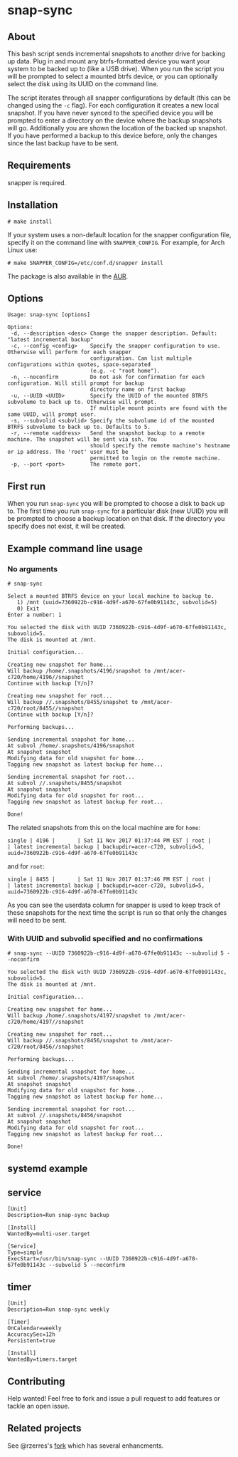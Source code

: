 # snap-sync

## About

This bash script sends incremental snapshots to another drive for backing up
data. Plug in and mount any btrfs-formatted device you want your system to be
backed up to (like a USB drive).  When you run the script you will be prompted
to select a mounted btrfs device, or you can optionally select the disk using
its UUID on the command line.

The script iterates through all snapper configurations by default (this can be
changed using the `-c` flag). For each configuration it creates a new local
snapshot. If you have never synced to the specified device you will be prompted
to enter a directory on the device where the backup snapshots will go.
Additionally you are shown the location of the backed up snapshot. If you have
performed a backup to this device before, only the changes since the last backup
have to be sent.

## Requirements

snapper is required.

## Installation

    # make install

If your system uses a non-default location for the snapper
configuration file, specify it on the command line with
`SNAPPER_CONFIG`. For example, for Arch Linux use:

    # make SNAPPER_CONFIG=/etc/conf.d/snapper install

The package is also available in the
[AUR](https://aur.archlinux.org/packages/snap-sync/).

## Options

    Usage: snap-sync [options]

    Options:
     -d, --description <desc> Change the snapper description. Default: "latest incremental backup"
     -c, --config <config>    Specify the snapper configuration to use. Otherwise will perform for each snapper
                              configuration. Can list multiple configurations within quotes, space-separated
                              (e.g. -c "root home").
     -n, --noconfirm          Do not ask for confirmation for each configuration. Will still prompt for backup
                              directory name on first backup
     -u, --UUID <UUID>        Specify the UUID of the mounted BTRFS subvolume to back up to. Otherwise will prompt.
                              If multiple mount points are found with the same UUID, will prompt user.
     -s, --subvolid <subvlid> Specify the subvolume id of the mounted BTRFS subvolume to back up to. Defaults to 5.
     -r, --remote <address>   Send the snapshot backup to a remote machine. The snapshot will be sent via ssh. You 
                              should specify the remote machine's hostname or ip address. The 'root' user must be 
                              permitted to login on the remote machine.
     -p, --port <port>        The remote port.

## First run

When you run `snap-sync` you will be prompted to choose a disk to back up to.
The first time you run `snap-sync` for a particular disk (new UUID) you will be
prompted to choose a backup location on that disk. If the directory you specify
does not exist, it will be created.

## Example command line usage

### No arguments

    # snap-sync

    Select a mounted BTRFS device on your local machine to backup to.
       1) /mnt (uuid=7360922b-c916-4d9f-a670-67fe0b91143c, subvolid=5)
       0) Exit
    Enter a number: 1

    You selected the disk with UUID 7360922b-c916-4d9f-a670-67fe0b91143c, subovolid=5.
    The disk is mounted at /mnt.

    Initial configuration...

    Creating new snapshot for home...
    Will backup /home/.snapshots/4196/snapshot to /mnt/acer-c720/home/4196//snapshot
    Continue with backup [Y/n]?

    Creating new snapshot for root...
    Will backup //.snapshots/8455/snapshot to /mnt/acer-c720/root/8455//snapshot
    Continue with backup [Y/n]?

    Performing backups...

    Sending incremental snapshot for home...
    At subvol /home/.snapshots/4196/snapshot
    At snapshot snapshot
    Modifying data for old snapshot for home...
    Tagging new snapshot as latest backup for home...

    Sending incremental snapshot for root...
    At subvol //.snapshots/8455/snapshot
    At snapshot snapshot
    Modifying data for old snapshot for root...
    Tagging new snapshot as latest backup for root...

    Done!

The related snapshots from this on the local machine are for `home`:

    single | 4196 |       | Sat 11 Nov 2017 01:37:44 PM EST | root |          | latest incremental backup | backupdir=acer-c720, subvolid=5, uuid=7360922b-c916-4d9f-a670-67fe0b91143c

and for `root`:

    single | 8455 |       | Sat 11 Nov 2017 01:37:46 PM EST | root |          | latest incremental backup | backupdir=acer-c720, subvolid=5, uuid=7360922b-c916-4d9f-a670-67fe0b91143c

As you can see the userdata column for snapper is used to keep track of these
snapshots for the next time the script is run so that only the changes will need
to be sent.

### With UUID and subvolid specified and no confirmations

    # snap-sync --UUID 7360922b-c916-4d9f-a670-67fe0b91143c --subvolid 5 --noconfirm

    You selected the disk with UUID 7360922b-c916-4d9f-a670-67fe0b91143c, subovolid=5.
    The disk is mounted at /mnt.

    Initial configuration...

    Creating new snapshot for home...
    Will backup /home/.snapshots/4197/snapshot to /mnt/acer-c720/home/4197//snapshot

    Creating new snapshot for root...
    Will backup //.snapshots/8456/snapshot to /mnt/acer-c720/root/8456//snapshot

    Performing backups...

    Sending incremental snapshot for home...
    At subvol /home/.snapshots/4197/snapshot
    At snapshot snapshot
    Modifying data for old snapshot for home...
    Tagging new snapshot as latest backup for home...

    Sending incremental snapshot for root...
    At subvol //.snapshots/8456/snapshot
    At snapshot snapshot
    Modifying data for old snapshot for root...
    Tagging new snapshot as latest backup for root...

    Done!

## systemd example

## service

    [Unit]
    Description=Run snap-sync backup 

    [Install]
    WantedBy=multi-user.target

    [Service]
    Type=simple
    ExecStart=/usr/bin/snap-sync --UUID 7360922b-c916-4d9f-a670-67fe0b91143c --subvolid 5 --noconfirm

## timer

    [Unit]
    Description=Run snap-sync weekly

    [Timer]
    OnCalendar=weekly
    AccuracySec=12h
    Persistent=true

    [Install]
    WantedBy=timers.target

## Contributing

Help wanted! Feel free to fork and issue a pull request to add features or
tackle an open issue.

## Related projects

See @rzerres's [fork](https://github.com/rzerres/snap-sync) which has several enhancments.
